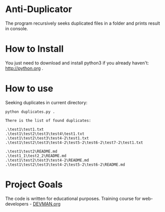 # Anti-Duplicator
The program recursively seeks duplicated files in a folder and prints result in console.

# How to Install
You just need to download and install python3 if you already haven't: http://python.org .

# How to use
Seeking duplicates in current directory:

```
python duplicates.py .

There is the list of found duplicates:

.\test1\test1.txt
.\test1\test2\test3\test4\test1.txt
.\test1\test2\test3\test4-2\test1.txt
.\test1\test2\test3\test4-2\test5-2\test6-2\test7-2\test1.txt

.\test1\test2\README.md
.\test1_1\test2_2\README.md
.\test1\test2\test3\test4-2\README.md
.\test1\test2\test3\test4-2\test5-2\test6-2\README.md
```

# Project Goals
The code is written for educational purposes. Training course for web-developers - [DEVMAN.org](https://devman.org)
